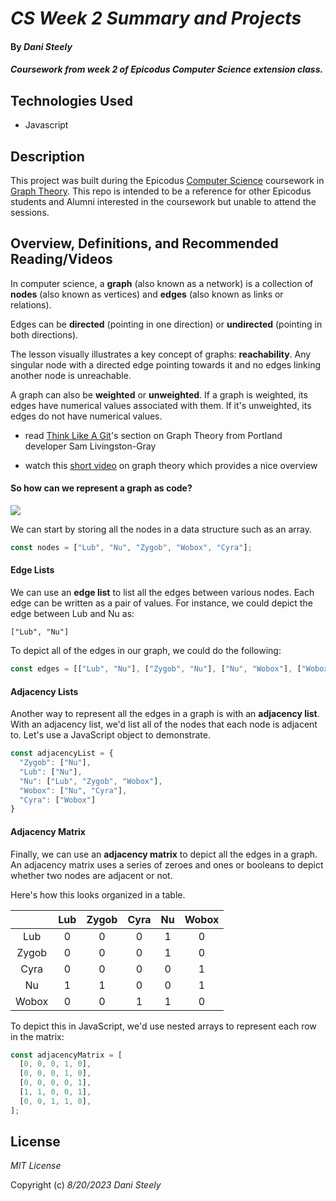 # _CS Week 2 Summary and Projects_

#### By _Dani Steely_


#### _Coursework from week 2 of Epicodus Computer Science extension class._

## Technologies Used

* Javascript

## Description
This project was built during the Epicodus [Computer Science][CS] coursework in [Graph Theory][GT]. This repo is intended to be a reference for other Epicodus students and Alumni interested in the coursework but unable to attend the sessions.

## Overview, Definitions, and Recommended Reading/Videos
In computer science, a **graph** (also known as a network) is a collection of **nodes** (also known as vertices) and **edges** (also known as links or relations).

Edges can be **directed** (pointing in one direction) or **undirected** (pointing in both directions).

The lesson visually illustrates a key concept of graphs: **reachability**. Any singular node with a directed edge pointing towards it and no edges linking another node is unreachable.

A graph can also be **weighted** or **unweighted**. If a graph is weighted, its edges have numerical values associated with them. If it's unweighted, its edges do not have numerical values.

* read [Think Like A Git][TLAG]'s section on Graph Theory from Portland developer Sam Livingston-Gray

* watch this [short video][gt video] on graph theory which provides a nice overview

#### So how can we represent a graph as code?
<img src="https://learnhowtoprogram.s3.us-west-2.amazonaws.com/computer-science-curriculum-2020/undirected_graph_planets.png">

We can start by storing all the nodes in a data structure such as an array.

```js
const nodes = ["Lub", "Nu", "Zygob", "Wobox", "Cyra"];
```
#### Edge Lists
We can use an **edge list** to list all the edges between various nodes. Each edge can be written as a pair of values. For instance, we could depict the edge between Lub and Nu as:

```["Lub", "Nu"]```

To depict all of the edges in our graph, we could do the following:

```js
const edges = [["Lub", "Nu"], ["Zygob", "Nu"], ["Nu", "Wobox"], ["Wobox", "Cyra"]];
```
#### Adjacency Lists
Another way to represent all the edges in a graph is with an **adjacency list**. With an adjacency list, we'd list all of the nodes that each node is adjacent to. Let's use a JavaScript object to demonstrate.

```js
const adjacencyList = {
  "Zygob": ["Nu"],
  "Lub": ["Nu"],
  "Nu": ["Lub", "Zygob", "Wobox"],
  "Wobox": ["Nu", "Cyra"],
  "Cyra": ["Wobox"]
}
```
#### Adjacency Matrix
Finally, we can use an **adjacency matrix** to depict all the edges in a graph. An adjacency matrix uses a series of zeroes and ones or booleans to depict whether two nodes are adjacent or not.

Here's how this looks organized in a table.

|       | Lub   | Zygob | Cyra  | Nu    | Wobox |
| :---: | :---: | :---: | :---: | :---: | :---: |
| Lub   |   0   |   0   |   0   |   1   |   0   |
| Zygob |   0   |   0   |   0   |   1   |   0   |
| Cyra  |   0   |   0   |   0   |   0   |   1   |
| Nu    |   1   |   1   |   0   |   0   |   1   |
| Wobox |   0   |   0   |   1   |   1   |   0   |

To depict this in JavaScript, we'd use nested arrays to represent each row in the matrix:

```js
const adjacencyMatrix = [
  [0, 0, 0, 1, 0],
  [0, 0, 0, 1, 0],
  [0, 0, 0, 0, 1],
  [1, 1, 0, 0, 1],
  [0, 0, 1, 1, 0],
];
```



## License

_MIT License_

Copyright (c) _8/20/2023_ _Dani Steely_

[CS]: https://www.learnhowtoprogram.com/computer-science
[GT]: https://www.learnhowtoprogram.com/computer-science/graph-theory
[TLAG]: http://think-like-a-git.net/sections/graph-theory.html
[gt video]:https://www.youtube.com/watch?v=82zlRaRUsaY&ab_channel=SystemsInnovation